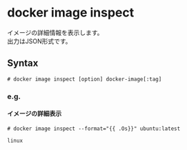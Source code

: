 # docker image inspect
イメージの詳細情報を表示します。  
出力はJSON形式です。
## Syntax
```
# docker image inspect [option] docker-image[:tag]
```
### e.g.
#### イメージの詳細表示
```
# docker image inspect --format="{{ .Os}}" ubuntu:latest
```
```
linux
```

